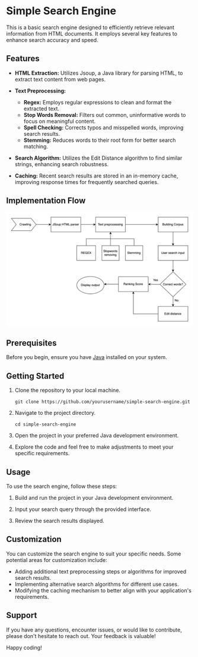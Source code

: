 # Simple Search Engine

This is a basic search engine designed to efficiently retrieve relevant information from HTML documents. It employs several key features to enhance search accuracy and speed.

## Features

- **HTML Extraction:** Utilizes Jsoup, a Java library for parsing HTML, to extract text content from web pages.

- **Text Preprocessing:**
  - **Regex:** Employs regular expressions to clean and format the extracted text.
  - **Stop Words Removal:** Filters out common, uninformative words to focus on meaningful content.
  - **Spell Checking:** Corrects typos and misspelled words, improving search results.
  - **Stemming:** Reduces words to their root form for better search matching.

- **Search Algorithm:** Utilizes the Edit Distance algorithm to find similar strings, enhancing search robustness.

- **Caching:** Recent search results are stored in an in-memory cache, improving response times for frequently searched queries.

## Implementation Flow
![Implementation Flow](./flow.png)

## Prerequisites

Before you begin, ensure you have [Java](https://www.oracle.com/ca-en/java/technologies/downloads/) installed on your system.

## Getting Started

1. Clone the repository to your local machine.
   ```
   git clone https://github.com/yourusername/simple-search-engine.git
   ```
2. Navigate to the project directory.
   ```
   cd simple-search-engine
   ```
3. Open the project in your preferred Java development environment.

4. Explore the code and feel free to make adjustments to meet your specific requirements.

## Usage

To use the search engine, follow these steps:

1. Build and run the project in your Java development environment.

2. Input your search query through the provided interface.

3. Review the search results displayed.

## Customization

You can customize the search engine to suit your specific needs. Some potential areas for customization include:

- Adding additional text preprocessing steps or algorithms for improved search results.
- Implementing alternative search algorithms for different use cases.
- Modifying the caching mechanism to better align with your application's requirements.

## Support

If you have any questions, encounter issues, or would like to contribute, please don't hesitate to reach out. Your feedback is valuable!

Happy coding!
